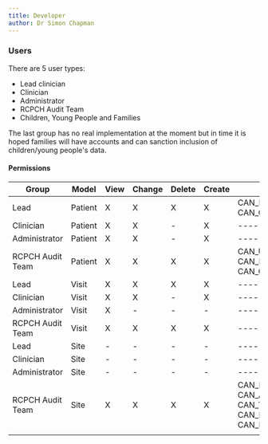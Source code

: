 ```yaml
---
title: Developer
author: Dr Simon Chapman
---
```


### Users

There are 5 user types:

- Lead clinician
- Clinician
- Administrator
- RCPCH Audit Team
- Children, Young People and Families

The last group has no real implementation at the moment but in time it is hoped families will have accounts and can sanction inclusion of children/young people's data.

#### Permissions

|      Group       | Model   | View | Change | Delete | Create | Custom |
| ---------------- | ------- | ---- | ------ | ------ | ------ | ------ |
| Lead             | Patient |   X  |    X   |    X   |    X   | CAN_LOCK_CHILD_PATIENT_DATA_FROM_EDITING, CAN_OPT_OUT_CHILD_FROM_INCLUSION_IN_AUDIT |
| Clinician        | Patient |   X  |    X   |    -   |    X   | ------ |
| Administrator    | Patient |   X  |    X   |    -   |    X   | ------ |
| RCPCH Audit Team | Patient |   X  |    X   |    X   |    X   | CAN_UNLOCK_CHILD_PATIENT_DATA_FROM_EDITING, CAN_LOCK_CHILD_PATIENT_DATA_FROM_EDITING, CAN_OPT_OUT_CHILD_FROM_INCLUSION_IN_AUDIT |
| Lead             | Visit |   X  |    X   |    X   |    X   | ------- |
| Clinician        | Visit |   X  |    X   |    -   |    X   |  ------ |
| Administrator    | Visit |   X  |    -   |    -   |    -   |  ------ |
| RCPCH Audit Team | Visit |   X  |    X   |    X   |    X   |  ------ |
| Lead             | Site    |   -  |    -   |    -   |    -   | ------ |
| Clinician        | Site    |   -  |    -   |    -   |    -   | ------ |
| Administrator    | Site    |   -  |    -   |    -   |    -   | ------ |
| RCPCH Audit Team | Site    |   X  |    X   |    X   |    X   | CAN_EDIT_NPDA_LEAD_CENTRE, CAN_ALLOCATE_NPDA_LEAD_CENTRE, CAN_TRANSFER_NPDA_LEAD_CENTRE, CAN_DELETE_NPDA_LEAD_CENTRE, CAN_PUBLISH_NPDA_DATA |
| |
